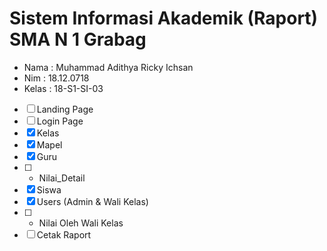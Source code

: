 # Sistem Informasi Akademik (Raport) SMA N 1 Grabag

- Nama  : Muhammad Adithya Ricky Ichsan 
- Nim   : 18.12.0718
- Kelas : 18-S1-SI-03

- [ ] Landing Page
- [ ] Login Page
- [x] Kelas
- [x] Mapel
- [x] Guru
- [ ] - Nilai_Detail
- [x] Siswa
- [x] Users (Admin & Wali Kelas)
- [ ] - Nilai Oleh Wali Kelas
- [ ] Cetak Raport